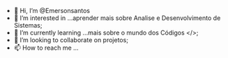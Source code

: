 - 👋 Hi, I’m @Emersonsantos
- 👀 I’m interested in ...aprender mais sobre Analise e Desenvolvimento de Sistemas;
- 🌱 I’m currently learning ...mais sobre o mundo dos Códigos </>;
- 💞️ I’m looking to collaborate on projetos;
- 📫 How to reach me ...

<!---
Emersonsantos1/Emersonsantos1 is a ✨ special ✨ repository because its `README.md` (this file) appears on your GitHub profile.
You can click the Preview link to take a look at your changes.
--->
